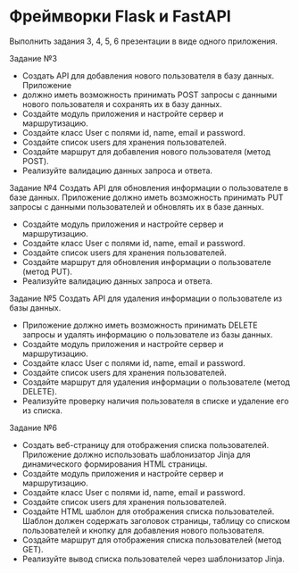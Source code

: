 # Фреймворки Flask и FastAPI

Выполнить задания 3, 4, 5, 6 презентации в виде одного приложения.

Задание №3
- Создать API для добавления нового пользователя в базу данных. Приложение
- должно иметь возможность принимать POST запросы с данными нового пользователя и сохранять их в базу данных.
- Создайте модуль приложения и настройте сервер и маршрутизацию.
- Создайте класс User с полями id, name, email и password.
- Создайте список users для хранения пользователей.
- Создайте маршрут для добавления нового пользователя (метод POST).
- Реализуйте валидацию данных запроса и ответа.

Задание №4
Создать API для обновления информации о пользователе в базе данных.
Приложение должно иметь возможность принимать PUT запросы с данными пользователей и обновлять их в базе данных.
- Создайте модуль приложения и настройте сервер и маршрутизацию.
- Создайте класс User с полями id, name, email и password.
- Создайте список users для хранения пользователей.
- Создайте маршрут для обновления информации о пользователе (метод PUT).
- Реализуйте валидацию данных запроса и ответа.

Задание №5
Создать API для удаления информации о пользователе из базы данных.
- Приложение должно иметь возможность принимать DELETE запросы и удалять информацию о пользователе из базы данных.
- Создайте модуль приложения и настройте сервер и маршрутизацию.
- Создайте класс User с полями id, name, email и password.
- Создайте список users для хранения пользователей.
- Создайте маршрут для удаления информации о пользователе (метод DELETE).
- Реализуйте проверку наличия пользователя в списке и удаление его из списка.

Задание №6
- Создать веб-страницу для отображения списка пользователей. Приложение должно использовать шаблонизатор Jinja для динамического формирования HTML страницы.
- Создайте модуль приложения и настройте сервер и маршрутизацию.
- Создайте класс User с полями id, name, email и password.
- Создайте список users для хранения пользователей.
- Создайте HTML шаблон для отображения списка пользователей. Шаблон должен содержать заголовок страницы, таблицу со списком пользователей и кнопку для добавления нового пользователя.
- Создайте маршрут для отображения списка пользователей (метод GET).
- Реализуйте вывод списка пользователей через шаблонизатор Jinja.
